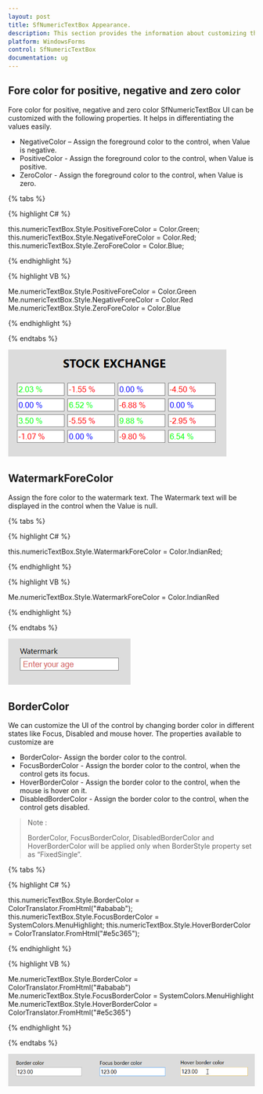 ```yaml
---
layout: post
title: SfNumericTextBox Appearance.
description: This section provides the information about customizing the appearnce of SfNumericTextBox.
platform: WindowsForms
control: SfNumericTextBox
documentation: ug
---
```


## Fore color for positive, negative and zero color

Fore color for positive, negative and zero color
SfNumericTextBox UI can be customized with the following properties. It helps in differentiating the values easily.

*	NegativeColor – Assign the foreground color to the control, when Value is negative.
*	PositiveColor - Assign the foreground color to the control, when Value is positive.
*	ZeroColor - Assign the foreground color to the control, when Value is zero.

{% tabs %}

{% highlight C# %}

this.numericTextBox.Style.PositiveForeColor = Color.Green;
this.numericTextBox.Style.NegativeForeColor = Color.Red;
this.numericTextBox.Style.ZeroForeColor = Color.Blue;

{% endhighlight %}

{% highlight VB %}

Me.numericTextBox.Style.PositiveForeColor = Color.Green
Me.numericTextBox.Style.NegativeForeColor = Color.Red
Me.numericTextBox.Style.ZeroForeColor = Color.Blue

{% endhighlight %}

{% endtabs %}

![](Appearance_images/ForeColor.png)

## WatermarkForeColor

Assign the fore color to the watermark text. The Watermark text will be displayed in the control when the Value is null.

{% tabs %}

{% highlight C# %}

this.numericTextBox.Style.WatermarkForeColor = Color.IndianRed;

{% endhighlight %}

{% highlight VB %}

Me.numericTextBox.Style.WatermarkForeColor = Color.IndianRed

{% endhighlight %}

{% endtabs %}

![](Appearance_images/Watermark.png)

## BorderColor

We can customize the UI of the control by changing border color in different states like Focus, Disabled and mouse hover. The properties available to customize are

*	BorderColor- Assign the border color to the control.
*	FocusBorderColor  - Assign the border color to the control, when the control gets its focus.
*	HoverBorderColor - Assign the border color to the control, when the mouse is hover on it.
*   DisabledBorderColor - Assign the border color to the control, when the control gets disabled.

> Note :
>
> BorderColor, FocusBorderColor, DisabledBorderColor and HoverBorderColor will be applied only when BorderStyle property set as “FixedSingle”. 

{% tabs %}

{% highlight C# %}

this.numericTextBox.Style.BorderColor = ColorTranslator.FromHtml("#ababab");
this.numericTextBox.Style.FocusBorderColor = SystemColors.MenuHighlight;
this.numericTextBox.Style.HoverBorderColor = ColorTranslator.FromHtml("#e5c365");

{% endhighlight %}

{% highlight VB %}

Me.numericTextBox.Style.BorderColor = ColorTranslator.FromHtml("#ababab")
Me.numericTextBox.Style.FocusBorderColor = SystemColors.MenuHighlight
Me.numericTextBox.Style.HoverBorderColor = ColorTranslator.FromHtml("#e5c365")

{% endhighlight %}

{% endtabs %}

![](Appearance_images/BorderColor.png)